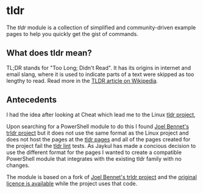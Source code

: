 # tldr

The *tldr* module is a collection of simplified and community-driven example pages to help you quickly get the gist of commands.

## What does tldr mean?

TL;DR stands for "Too Long; Didn't Read".
It has its origins in internet and email slang, where it is used to indicate parts of a text were skipped as too lengthy to read.
Read more in the [TLDR article on Wikipedia](https://en.wikipedia.org/wiki/TL;DR).

## Antecedents

I had the idea after looking at Cheat which lead me to the Linux [tldr project](http://tldr-pages.github.io/),

Upon searching for a PowerShell module to do this I found [Joel Bennet's trldr project](https://github.com/poshcode/tldr) but it does not use the same format as the Linux project and does not host the pages at the [tldr pages](http://tldr-pages.github.io/) and all of the pages created for the project fail the [tldr lint](https://github.com/tldr-pages/tldr-lint) tests. As Jaykul has made a concious decision to use the different format for the pages I wanted to create a compatible PowerShell module that integrates with the existing tldr family with no changes.

The module is based on a fork of [Joel Bennet's trldr project](https://github.com/poshcode/tldr) and the [original licence is available](ORIGINALLICENCE.md) while the project uses that code.